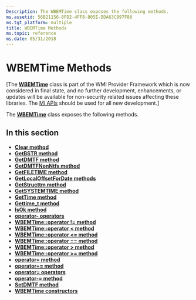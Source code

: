 ```yaml
---
Description: The WBEMTime class exposes the following methods.
ms.assetid: 56B21156-8FD2-4FF8-805E-DDA63C897F80
ms.tgt_platform: multiple
title: WBEMTime Methods
ms.topic: reference
ms.date: 05/31/2018
---
```


# WBEMTime Methods

\[The [**WBEMTime**](wbemtime.md) class is part of the WMI Provider Framework which is now considered in final state, and no further development, enhancements, or updates will be available for non-security related issues affecting these libraries. The [MI APIs](/previous-versions/windows/desktop/wmi_v2/windows-management-infrastructure) should be used for all new development.\]

The [**WBEMTime**](wbemtime.md) class exposes the following methods.

## In this section

-   [**Clear method**](/windows/desktop/api/WbemTime/nf-wbemtime-wbemtime-clear)
-   [**GetBSTR method**](/windows/desktop/api/WbemTime/nf-wbemtime-wbemtime-getbstr)
-   [**GetDMTF method**](/windows/desktop/api/WbemTime/nf-wbemtime-wbemtime-getdmtf)
-   [**GetDMTFNonNtfs method**](/windows/desktop/api/WbemTime/nf-wbemtime-wbemtime-getdmtfnonntfs)
-   [**GetFILETIME method**](/windows/desktop/api/WbemTime/nf-wbemtime-wbemtime-getfiletime)
-   [**GetLocalOffsetForDate methods**](/previous-versions/windows/desktop/legacy/aa394049(v=vs.85))
-   [**GetStructtm method**](/windows/desktop/api/WbemTime/nf-wbemtime-wbemtime-getstructtm)
-   [**GetSYSTEMTIME method**](/windows/desktop/api/WbemTime/nf-wbemtime-wbemtime-getsystemtime)
-   [**GetTime method**](/windows/desktop/api/WbemTime/nf-wbemtime-wbemtime-gettime)
-   [**Gettime\_t method**](/windows/desktop/api/WbemTime/nf-wbemtime-wbemtime-gettime_t)
-   [**IsOk method**](/windows/desktop/api/WbemTime/nf-wbemtime-wbemtime-isok)
-   [**operator- operators**](/previous-versions/windows/desktop/legacy/aa394051(v=vs.85))
-   [**WBEMTime::operator != method**](/windows/desktop/api/WbemTime/nf-wbemtime-wbemtime-operator-not-equal-to)
-   [**WBEMTime::operator < method**](/windows/win32/api/wbemtime/nf-wbemtime-wbemtime-operator-less-than)
-   [**WBEMTime::operator <= method**](/windows/win32/api/wbemtime/nf-wbemtime-wbemtime-operator-less-than-equal-to)
-   [**WBEMTime::operator == method**](/windows/desktop/api/WbemTime/nf-wbemtime-wbemtime-operator-equal-equal-to)
-   [**WBEMTime::operator > method**](/windows/desktop/api/WbemTime/nf-wbemtime-wbemtime-operator-greater-than)
-   [**WBEMTime::operator >= method**](/windows/desktop/api/WbemTime/nf-wbemtime-wbemtime-operator-greater-than-equal-to)
-   [**operator+ method**](/windows/win32/api/wbemtime/nf-wbemtime-wbemtimespan-operator-add)
-   [**operator+= method**](/windows/win32/api/wbemtime/nf-wbemtime-wbemtimespan-operator-add-assign)
-   [**operator= operators**](/previous-versions/windows/desktop/legacy/aa394050(v=vs.85))
-   [**operator-= method**](/windows/win32/api/wbemtime/nf-wbemtime-wbemtimespan-operator-sub-assign)
-   [**SetDMTF method**](/windows/desktop/api/WbemTime/nf-wbemtime-wbemtime-setdmtf)
-   [**WBEMTime constructors**](/windows/desktop/api/WbemTime/nf-wbemtime-wbemtime-wbemtime(constbstr))

 

 